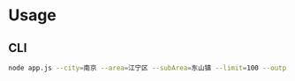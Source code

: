# Usage

## CLI

```bash
node app.js --city=南京 --area=江宁区 --subArea=东山镇 --limit=100 --output=./output.json
```
